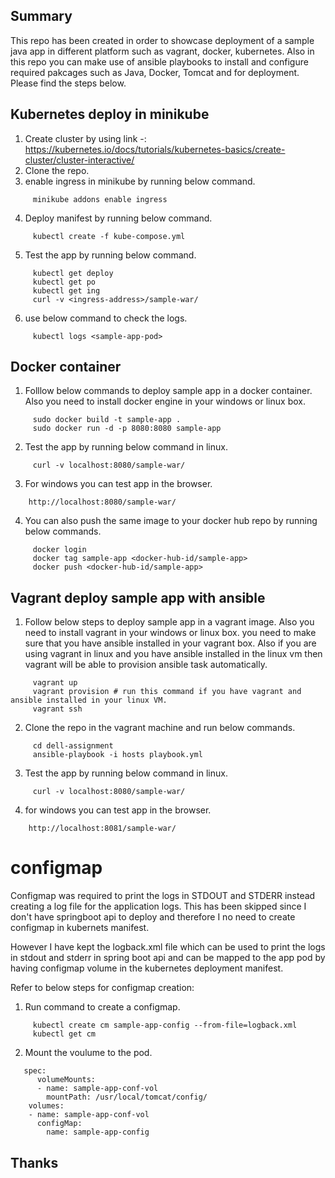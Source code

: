 ## Summary
This repo has been created in order to showcase deployment of a sample java app in different platform such as vagrant, docker, kubernetes.
Also in this repo you can make use of ansible playbooks to install and configure required pakcages such as Java, Docker, Tomcat and for deployment. Please find the steps below.
## Kubernetes deploy in minikube
1. Create cluster by using link -: https://kubernetes.io/docs/tutorials/kubernetes-basics/create-cluster/cluster-interactive/
2. Clone the repo.
3. enable ingress in minikube by running below command.
```
     minikube addons enable ingress
```
4. Deploy manifest by running below command.
```
     kubectl create -f kube-compose.yml
```
5. Test the app by running below command.
```
     kubectl get deploy
     kubectl get po 
     kubectl get ing
     curl -v <ingress-address>/sample-war/
```
6. use below command to check the logs.
```
     kubectl logs <sample-app-pod> 
```
## Docker container 
1. Folllow below commands to deploy sample app in a docker container. Also you need to install docker engine in your windows or linux box.
```
     sudo docker build -t sample-app .
     sudo docker run -d -p 8080:8080 sample-app
```
2. Test the app by running below command in linux.  
```
     curl -v localhost:8080/sample-war/
```
3. For windows you can test app in the browser.
```
    http://localhost:8080/sample-war/
```
4. You can also push the same image to your docker hub repo by running below commands.
```
     docker login
     docker tag sample-app <docker-hub-id/sample-app>
     docker push <docker-hub-id/sample-app>
```

## Vagrant deploy sample app with ansible
1. Follow below steps to deploy sample app in a vagrant image. Also you need to install vagrant in your windows or linux box. you need to make sure that you have ansible installed in your vagrant box. Also if you are using vagrant in linux and you have ansible installed in the linux vm then vagrant will be able to provision ansible task automatically. 
```
     vagrant up
     vagrant provision # run this command if you have vagrant and ansible installed in your linux VM.
     vagrant ssh
```
2. Clone the repo in the vagrant machine and run below commands.
```
     cd dell-assignment
     ansible-playbook -i hosts playbook.yml
```
3. Test the app by running below command in linux.  
```
     curl -v localhost:8080/sample-war/
```
4. for windows you can test app in the browser.
```
    http://localhost:8081/sample-war/
```
# configmap
Configmap was required to print the logs in STDOUT and STDERR instead creating a log file for the application logs. This has been skipped since I don't have springboot api to deploy and therefore I no need to create configmap in kubernets manifest. 

However I have kept the logback.xml file which can be used to print the logs in stdout and stderr in spring boot api and can be mapped to the app pod by having configmap volume in the kubernetes deployment manifest. 

Refer to below steps for configmap creation:
1. Run command to create a configmap.
```
     kubectl create cm sample-app-config --from-file=logback.xml
     kubectl get cm
```
2. Mount the voulume to the pod. 
```
   spec:
      volumeMounts:
      - name: sample-app-conf-vol
        mountPath: /usr/local/tomcat/config/
    volumes:
    - name: sample-app-conf-vol
      configMap:
        name: sample-app-config
```
## Thanks

